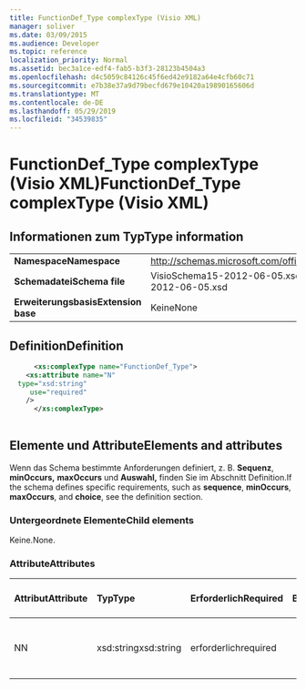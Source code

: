 ```yaml
---
title: FunctionDef_Type complexType (Visio XML)
manager: soliver
ms.date: 03/09/2015
ms.audience: Developer
ms.topic: reference
localization_priority: Normal
ms.assetid: bec3a1ce-edf4-fab5-b3f3-28123b4504a3
ms.openlocfilehash: d4c5059c84126c45f6ed42e9182a64e4cfb60c71
ms.sourcegitcommit: e7b38e37a9d79becfd679e10420a19890165606d
ms.translationtype: MT
ms.contentlocale: de-DE
ms.lasthandoff: 05/29/2019
ms.locfileid: "34539835"
---
```

# <a name="functiondef_type-complextype-visio-xml"></a><span data-ttu-id="a954f-102">FunctionDef_Type complexType (Visio XML)</span><span class="sxs-lookup"><span data-stu-id="a954f-102">FunctionDef_Type complexType (Visio XML)</span></span>

## <a name="type-information"></a><span data-ttu-id="a954f-103">Informationen zum Typ</span><span class="sxs-lookup"><span data-stu-id="a954f-103">Type information</span></span>

|||
|:-----|:-----|
|<span data-ttu-id="a954f-104">**Namespace**</span><span class="sxs-lookup"><span data-stu-id="a954f-104">**Namespace**</span></span> <br/> |http://schemas.microsoft.com/office/visio/2011/1/core  <br/> |
|<span data-ttu-id="a954f-105">**Schemadatei**</span><span class="sxs-lookup"><span data-stu-id="a954f-105">**Schema file**</span></span> <br/> |<span data-ttu-id="a954f-106">VisioSchema15-2012-06-05.xsd</span><span class="sxs-lookup"><span data-stu-id="a954f-106">VisioSchema15-2012-06-05.xsd</span></span>  <br/> |
|<span data-ttu-id="a954f-107">**Erweiterungsbasis**</span><span class="sxs-lookup"><span data-stu-id="a954f-107">**Extension base**</span></span> <br/> |<span data-ttu-id="a954f-108">Keine</span><span class="sxs-lookup"><span data-stu-id="a954f-108">None</span></span>  <br/> |
   
## <a name="definition"></a><span data-ttu-id="a954f-109">Definition</span><span class="sxs-lookup"><span data-stu-id="a954f-109">Definition</span></span>

```XML
      <xs:complexType name="FunctionDef_Type">
    <xs:attribute name="N"
  type="xsd:string"
     use="required"
    />
      </xs:complexType>
      
```

## <a name="elements-and-attributes"></a><span data-ttu-id="a954f-110">Elemente und Attribute</span><span class="sxs-lookup"><span data-stu-id="a954f-110">Elements and attributes</span></span>

<span data-ttu-id="a954f-111">Wenn das Schema bestimmte Anforderungen definiert, z. B. **Sequenz**, **minOccurs,** **maxOccurs** und **Auswahl,** finden Sie im Abschnitt Definition.</span><span class="sxs-lookup"><span data-stu-id="a954f-111">If the schema defines specific requirements, such as **sequence**, **minOccurs**, **maxOccurs**, and **choice**, see the definition section.</span></span> 
  
### <a name="child-elements"></a><span data-ttu-id="a954f-112">Untergeordnete Elemente</span><span class="sxs-lookup"><span data-stu-id="a954f-112">Child elements</span></span>

<span data-ttu-id="a954f-113">Keine.</span><span class="sxs-lookup"><span data-stu-id="a954f-113">None.</span></span>
  
### <a name="attributes"></a><span data-ttu-id="a954f-114">Attribute</span><span class="sxs-lookup"><span data-stu-id="a954f-114">Attributes</span></span>

|<span data-ttu-id="a954f-115">**Attribut**</span><span class="sxs-lookup"><span data-stu-id="a954f-115">**Attribute**</span></span>|<span data-ttu-id="a954f-116">**Typ**</span><span class="sxs-lookup"><span data-stu-id="a954f-116">**Type**</span></span>|<span data-ttu-id="a954f-117">**Erforderlich**</span><span class="sxs-lookup"><span data-stu-id="a954f-117">**Required**</span></span>|<span data-ttu-id="a954f-118">**Beschreibung**</span><span class="sxs-lookup"><span data-stu-id="a954f-118">**Description**</span></span>|<span data-ttu-id="a954f-119">**Mögliche Werte**</span><span class="sxs-lookup"><span data-stu-id="a954f-119">**Possible values**</span></span>|
|:-----|:-----|:-----|:-----|:-----|
|<span data-ttu-id="a954f-120">N</span><span class="sxs-lookup"><span data-stu-id="a954f-120">N</span></span>  <br/> |<span data-ttu-id="a954f-121">xsd:string</span><span class="sxs-lookup"><span data-stu-id="a954f-121">xsd:string</span></span>  <br/> |<span data-ttu-id="a954f-122">erforderlich</span><span class="sxs-lookup"><span data-stu-id="a954f-122">required</span></span>  <br/> ||<span data-ttu-id="a954f-123">Werte des xsd:string-Typs.</span><span class="sxs-lookup"><span data-stu-id="a954f-123">Values of the xsd:string type.</span></span>  <br/> |
   

